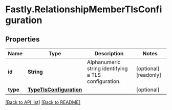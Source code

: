 # Fastly.RelationshipMemberTlsConfiguration

## Properties

Name | Type | Description | Notes
------------ | ------------- | ------------- | -------------
**id** | **String** | Alphanumeric string identifying a TLS configuration. | [optional] [readonly] 
**type** | [**TypeTlsConfiguration**](TypeTlsConfiguration.md) |  | [optional] 



[[Back to API list]](../../README.md#endpoints) [[Back to README]](../../README.md)
